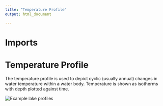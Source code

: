 ```yaml
---
title: "Temperature Profile"
output: html_document

---
```


# Imports

# Temperature Profile
The temperature profile is used to depict cyclic (usually annual) changes in water temperature within a water body. Temperature is shown as isotherms with depth plotted against time.

![Example lake profiles](TemperatureProfilePicsLP.jpg)

